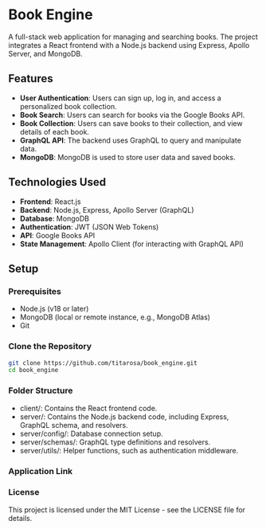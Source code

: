 # Book Engine

A full-stack web application for managing and searching books. The project integrates a React frontend with a Node.js backend using Express, Apollo Server, and MongoDB.

## Features

- **User Authentication**: Users can sign up, log in, and access a personalized book collection.
- **Book Search**: Users can search for books via the Google Books API.
- **Book Collection**: Users can save books to their collection, and view details of each book.
- **GraphQL API**: The backend uses GraphQL to query and manipulate data.
- **MongoDB**: MongoDB is used to store user data and saved books.

## Technologies Used

- **Frontend**: React.js
- **Backend**: Node.js, Express, Apollo Server (GraphQL)
- **Database**: MongoDB
- **Authentication**: JWT (JSON Web Tokens)
- **API**: Google Books API
- **State Management**: Apollo Client (for interacting with GraphQL API)

## Setup

### Prerequisites

- Node.js (v18 or later)
- MongoDB (local or remote instance, e.g., MongoDB Atlas)
- Git

### Clone the Repository

```bash
git clone https://github.com/titarosa/book_engine.git
cd book_engine 
```
### Folder Structure
- client/: Contains the React frontend code.
- server/: Contains the Node.js backend code, including Express, GraphQL schema, and resolvers.
- server/config/: Database connection setup.
- server/schemas/: GraphQL type definitions and resolvers.
- server/utils/: Helper functions, such as authentication middleware.


### Application Link

### License
This project is licensed under the MIT License - see the LICENSE file for details.